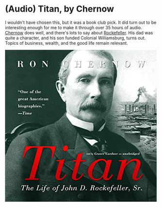 # (Audio) Titan, by Chernow

I wouldn't have chosen this, but it was a book club pick. It did turn
out to be interesting enough for me to make it through over 35 hours
of audio. [Chernow][] does well, and there's lots to say about
[Rockefeller][]. His dad was quite a character, and his son funded
Colonial Williamsburg, turns out. Topics of business, wealth, and the
good life remain relevant.

[Chernow]: https://en.wikipedia.org/wiki/Ron_Chernow "Ron Chernow"
[Rockefeller]: https://en.wikipedia.org/wiki/John_D._Rockefeller "John D. Rockefeller"


![cover](cover.jpg)
